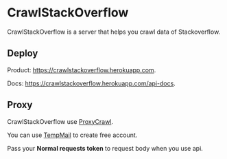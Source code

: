 # CrawlStackOverflow

CrawlStackOverflow is a server that helps you crawl data of Stackoverflow.

## Deploy

Product: https://crawlstackoverflow.herokuapp.com.

Docs: https://crawlstackoverflow.herokuapp.com/api-docs.

## Proxy

CrawlStackOverflow use [ProxyCrawl](https://proxycrawl.com).

You can use [TempMail](https://temp-mail.org) to create free account.

Pass your **Normal requests token** to request body when you use api.
